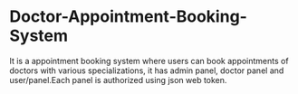 # Doctor-Appointment-Booking-System
It is  a appointment booking system where users can book appointments of doctors with various specializations, it has admin panel, doctor panel and user/panel.Each panel is authorized using json web token.
